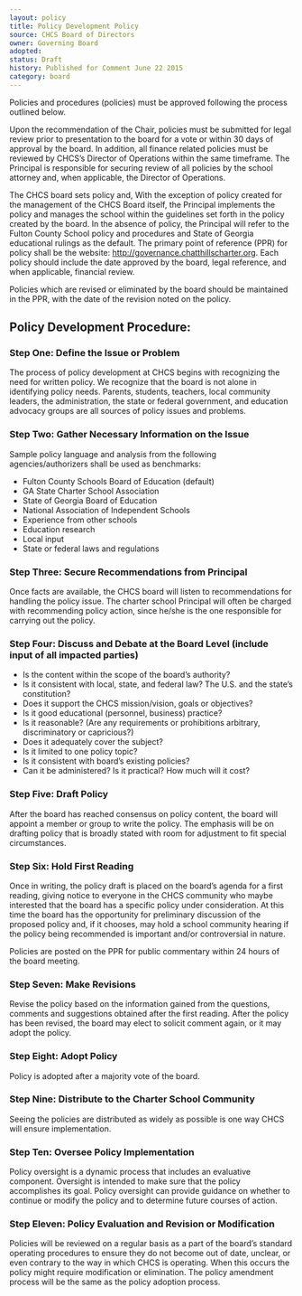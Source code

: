 ```yaml
---
layout: policy
title: Policy Development Policy
source: CHCS Board of Directors
owner: Governing Board
adopted: 
status: Draft
history: Published for Comment June 22 2015
category: board
---
```


Policies and procedures (policies) must be approved following the process outlined below. 

Upon the recommendation of the Chair, policies must be submitted for legal review prior to presentation to the board for a vote or within 30 days of approval by the board. In addition, all finance related policies must be reviewed by CHCS’s Director of Operations within the same timeframe.  The Principal is responsible for securing review of all policies by the school attorney and, when applicable, the Director of Operations.

The CHCS board sets policy and, With the exception of policy created for the management of the CHCS Board itself, the Principal implements the policy and manages the school within the guidelines set forth in the policy created by the board. In the absence of policy, the Principal will refer to the Fulton County School policy and procedures and State of Georgia educational rulings as the default. The primary point of reference (PPR) for policy shall be the website: http://governance.chatthillscharter.org. Each policy should include the date approved by the board, legal reference, and when applicable, financial review.

Policies which are revised or eliminated by the board should be maintained in the PPR, with the date of the revision noted on the policy.

## Policy Development Procedure:
### Step One: Define the Issue or Problem
The process of policy development at CHCS begins with recognizing the need for written policy. We recognize that the board is not alone in identifying policy needs. Parents, students, teachers, local community leaders, the administration, the state or federal government, and education advocacy groups are all sources of policy issues and problems.

### Step Two: Gather Necessary Information on the Issue
Sample policy language and analysis from the following agencies/authorizers shall be used as benchmarks:
* Fulton County Schools Board of Education (default)
* GA State Charter School Association
* State of Georgia Board of Education
* National Association of Independent Schools
* Experience from other schools
* Education research
* Local input
* State or federal laws and regulations

### Step Three: Secure Recommendations from Principal
Once facts are available, the CHCS board will listen to recommendations for handling the policy issue. The charter school Principal will often be charged with recommending policy action, since he/she is the one responsible for carrying out the policy.

### Step Four: Discuss and Debate at the Board Level (include input of all impacted parties)
* Is the content within the scope of the board’s authority?
* Is it consistent with local, state, and federal law? The U.S. and the state’s constitution?
* Does it support the CHCS mission/vision, goals or objectives?
* Is it good educational (personnel, business) practice?
* Is it reasonable? (Are any requirements or prohibitions arbitrary, discriminatory or capricious?)
* Does it adequately cover the subject?
* Is it limited to one policy topic?
* Is it consistent with board’s existing policies?
* Can it be administered? Is it practical? How much will it cost?

### Step Five: Draft Policy
After the board has reached consensus on policy content, the board will appoint a member or group to write the policy. The emphasis will be on drafting policy that is broadly stated with room for adjustment to fit special circumstances.

### Step Six: Hold First Reading
Once in writing, the policy draft is placed on the board’s agenda for a first reading, giving notice to everyone in the CHCS community who maybe interested that the board has a specific policy under consideration. At this time the board has the opportunity for preliminary discussion of the proposed policy and, if it chooses, may hold a school community hearing if the policy being recommended is important and/or controversial in nature. 

Policies are posted on the PPR for public commentary within 24 hours of the board meeting. 

### Step Seven: Make Revisions
Revise the policy based on the information gained from the questions, comments and suggestions obtained after the first reading. After the policy has been revised, the board may elect to solicit comment again, or it may adopt the policy.
### Step Eight: Adopt Policy
Policy is adopted after a majority vote of the board.

### Step Nine: Distribute to the Charter School Community
Seeing the policies are distributed as widely as possible is one way CHCS will ensure implementation.

### Step Ten: Oversee Policy Implementation
Policy oversight is a dynamic process that includes an evaluative component. Oversight is intended to make sure that the policy accomplishes its goal. Policy oversight can provide
guidance on whether to continue or modify the policy and to determine future courses of action.

### Step Eleven: Policy Evaluation and Revision or Modification

Policies will be reviewed on a regular basis as a part of the board’s standard operating procedures to ensure they do not become out of date, unclear, or even contrary to the way in
which CHCS is operating. When this occurs the policy might require modification or elimination. The policy amendment process will be the same as the policy adoption process.

